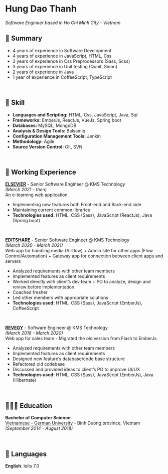 # Hung Dao Thanh
*Software Engineer based in Ho Chi Minh City - Vietnam*

## 🚩 Summary
- 4 years of experience in Software Development
- 4 years of experience in JavaScript, HTML, Css
- 3 years of experience in Css Preprocessors (Sass, Scss)
- 3 years of experience in Unit testing (Qunit, Sinon)
- 2 years of experience in Java
- 1 year of experience in CoffeeScript, TypeScript

<br>

## 🔑 Skill
- **Languages and Scripting:** HTML, Css, JavaScript, Java, Sql
- **Frameworks:** EmberJs, ReactJs, VueJs, Spring boot
- **Databases:** MySQL, MongoDB
- **Analysis & Design Tools:** Balsamiq
- **Configuration Management Tools:** Jenkin
- **Methodology:** Agile
- **Source Version Control:** Git, SVN

<br>

## 📌 Working Experience

**<ins>ELSEVIER</ins>** - Senior Software Engineer @ KMS Technology <br>
_(March 2021 - then)_ <br>
An e-learning web application
- Implementing new features both Front-end and Back-end side
- Maintaining current common libraries
- **Technologies used:** HTML, CSS (Sass), JavaScript (ReactJs), Java (Spring boot)

<br>

**<ins>EDITSHARE</ins>** - Senior Software Engineer @ KMS Technology <br>
_(March 2020 - March 2021)_ <br>
Web app for handling media (Airflow) + Admin site for other apps (Flow Control/Automation) + Gateway app for connection between client apps and servers
- Analyzed requirements with other team members
- Implemented features as client requirements
- Worked directly with client’s dev team + PO to analyze, design and review before implementation
- Coached fresher
- Led other members with appropriate solutions
- **Technologies used:** HTML, CSS (Sass), JavaScript (EmberJs), CoffeeScript

<br>

**<ins>REVEGY</ins>** - Software Engineer @ KMS Technology <br>
_(March 2018 - March 2020)_ <br>
Web app for sales team - Migrated the old version from Flash to EmberJs
- Analyzed requirements with other team members
- Implemented features as client requirements
- Designed new feature’s database/code base structure
- Refactored old codebase
- Discussed and provided ideas to client’s PO to improve UI/UX
- **Technologies used:** HTML, CSS (Sass), JavaScript (EmberJs), Java (Hibernate)

<br>

## 👩🏼‍🎓 Education

**Bachelor of Computer Science**<br>
[Vietnamese - German University](https://vgu.edu.vn/) - Binh Duong province, Vietnam <br> _(September 2014 - August 2018)_ <br>

<br>

## 💬 Languages

**English**: Ielts 7.0 <br>
